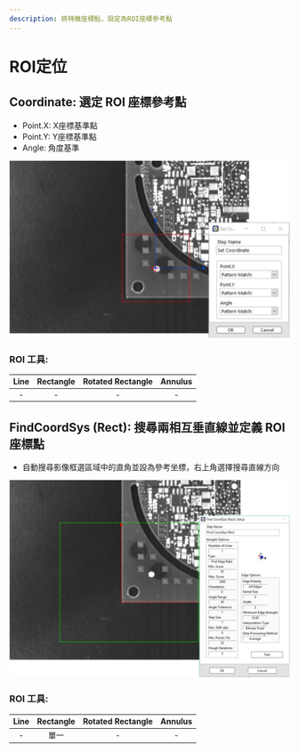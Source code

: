 ```yaml
---
description: 將特徵座標點，設定為ROI座標參考點
---
```


# ROI定位

## Coordinate: 選定 ROI 座標參考點

* Point.X: X座標基準點 
* Point.Y: Y座標基準點 
* Angle: 角度基準

![](../../../.gitbook/assets/tu-pian-26.png)

### ROI 工具:

| Line | Rectangle | Rotated Rectangle | Annulus |
| :---: | :---: | :---: | :---: |
| - | - | - | - |

## FindCoordSys \(Rect\): 搜尋兩相互垂直線並定義 ROI 座標點

* 自動搜尋影像框選區域中的直角並設為參考坐標，右上角選擇搜尋直線方向

![](../../../.gitbook/assets/tu-pian-27.png)

### ROI 工具:

| Line | Rectangle | Rotated Rectangle | Annulus |
| :---: | :---: | :---: | :---: |
| - | 單一 | - | - |

